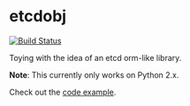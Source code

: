 # etcdobj
[![Build Status](https://travis-ci.org/ashcrow/etcdobj.svg)](https://travis-ci.org/ashcrow/etcdobj)

Toying with the idea of an etcd orm-like library.

**Note**: This currently only works on Python 2.x.

Check out the [code example](/example.py).
